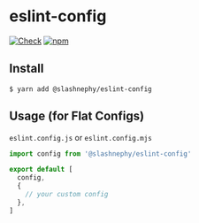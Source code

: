 # eslint-config

[![Check](https://github.com/SlashNephy/eslint-config/actions/workflows/check.yml/badge.svg)](https://github.com/SlashNephy/eslint-config/actions/workflows/check.yml?query=branch%3Amaster)
[![npm](https://img.shields.io/npm/v/%40slashnephy%2Feslint-config)](https://www.npmjs.com/package/@slashnephy/eslint-config)

## Install

```console
$ yarn add @slashnephy/eslint-config
```

## Usage (for Flat Configs)

`eslint.config.js` or `eslint.config.mjs`

```javascript
import config from '@slashnephy/eslint-config'

export default [
  config,
  {
    // your custom config
  },
]
```
